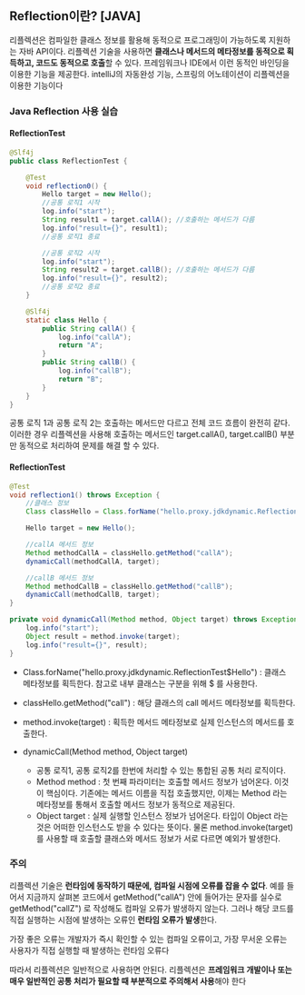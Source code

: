## Reflection이란? [JAVA]

리플렉션은 컴파일한 클래스 정보를 활용해 동적으로 프로그래밍이 가능하도록 지원하는 자바 API이다.
리플렉션 기술을 사용하면 **클래스나 메서드의 메타정보를 동적으로 획득하고, 코드도 동적으로 호출**할 수 있다.
프레임워크나 IDE에서 이런 동적인 바인딩을 이용한 기능을 제공한다. intelliJ의 자동완성 기능, 스프링의 어노테이션이 리플렉션을 이용한 기능이다


### Java Reflection 사용 실습

#### ReflectionTest
```java
@Slf4j
public class ReflectionTest {

    @Test
    void reflection0() {
        Hello target = new Hello();
        //공통 로직1 시작
        log.info("start");
        String result1 = target.callA(); //호출하는 메서드가 다름
        log.info("result={}", result1);
        //공통 로직1 종료

        //공통 로직2 시작
        log.info("start");
        String result2 = target.callB(); //호출하는 메서드가 다름
        log.info("result={}", result2);
        //공통 로직2 종료
    }

    @Slf4j
    static class Hello {
        public String callA() {
            log.info("callA");
            return "A";
        }
        public String callB() {
            log.info("callB");
            return "B";
        }
    }
}
```

공통 로직 1과 공통 로직 2는 호출하는 메서드만 다르고 전체 코드 흐름이 완전히 같다. 이러한 경우 리플렉션을 사용해 호출하는 메서드인 target.callA(), target.callB() 부분만 동적으로 처리하여 문제를 해결 할 수 있다.


#### ReflectionTest
```java
@Test
void reflection1() throws Exception {
    //클래스 정보
    Class classHello = Class.forName("hello.proxy.jdkdynamic.ReflectionTest$Hello");

    Hello target = new Hello();

    //callA 메서드 정보
    Method methodCallA = classHello.getMethod("callA");
    dynamicCall(methodCallA, target);

    //callB 메서드 정보
    Method methodCallB = classHello.getMethod("callB");
    dynamicCall(methodCallB, target);
}

private void dynamicCall(Method method, Object target) throws Exception {
    log.info("start");
    Object result = method.invoke(target);
    log.info("result={}", result);
}
```

* Class.forName("hello.proxy.jdkdynamic.ReflectionTest$Hello") : 클래스 메타정보를 획득한다. 참고로 내부 클래스는 구분을 위해 $ 를 사용한다.
* classHello.getMethod("call") : 해당 클래스의 call 메서드 메타정보를 획득한다.
* method.invoke(target) : 획득한 메서드 메타정보로 실제 인스턴스의 메서드를 호출한다.
  
* dynamicCall(Method method, Object target)
  * 공통 로직1, 공통 로직2를 한번에 처리할 수 있는 통합된 공통 처리 로직이다.
  * Method method : 첫 번째 파라미터는 호출할 메서드 정보가 넘어온다. 이것이 핵심이다. 기존에는 메서드 이름을 직접 호출했지만, 이제는 Method 라는 메타정보를 통해서 호출할 메서드 정보가 동적으로 제공된다.
  * Object target : 실제 실행할 인스턴스 정보가 넘어온다. 타입이 Object 라는 것은 어떠한 인스턴스도 받을 수 있다는 뜻이다. 물론 method.invoke(target) 를 사용할 때 호출할 클래스와 메서드 정보가 서로 다르면 예외가 발생한다.

### 주의

 리플렉션 기술은 **런타임에 동작하기 때문에, 컴파일 시점에 오류를 잡을 수 없다**.
예를 들어서 지금까지 살펴본 코드에서 getMethod("callA") 안에 들어가는 문자를 실수로
getMethod("callZ") 로 작성해도 컴파일 오류가 발생하지 않는다. 그러나 해당 코드를 직접 실행하는 시점에 발생하는 오류인 **런타임 오류가 발생**한다.

가장 좋은 오류는 개발자가 즉시 확인할 수 있는 컴파일 오류이고, 가장 무서운 오류는 사용자가 직접 실행할 때 발생하는 런타임 오류다

따라서 리플렉션은 일반적으로 사용하면 안된다. 리플렉션은 **프레임워크 개발이나 또는 매우 일반적인 공통 처리가 필요할 때 부분적으로 주의해서 사용**해야 한다